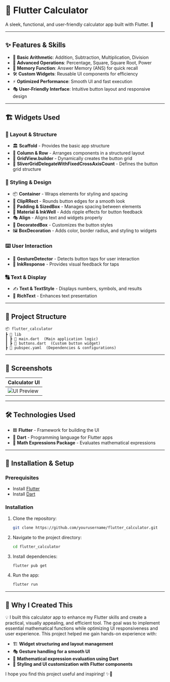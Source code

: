# 📱 Flutter Calculator

A sleek, functional, and user-friendly calculator app built with Flutter. 🚀

---

## ✨ Features & Skills

- 🧮 **Basic Arithmetic**: Addition, Subtraction, Multiplication, Division
- 🎯 **Advanced Operations**: Percentage, Square, Square Root, Power
- 🔢 **Memory Function**: Answer Memory (ANS) for quick recall
- 🛠 **Custom Widgets**: Reusable UI components for efficiency
- ⚡ **Optimized Performance**: Smooth UI and fast execution
- 🎭 **User-Friendly Interface**: Intuitive button layout and responsive design

---

## 🏗 Widgets Used

### 📌 Layout & Structure
- 🏛️ **Scaffold** - Provides the basic app structure
- 📐 **Column & Row** - Arranges components in a structured layout
- 🔢 **GridView.builder** - Dynamically creates the button grid
- 🧩 **SliverGridDelegateWithFixedCrossAxisCount** - Defines the button grid structure

### 🎨 Styling & Design
- 📦 **Container** - Wraps elements for styling and spacing
- 🔲 **ClipRRect** - Rounds button edges for a smooth look
- 📏 **Padding & SizedBox** - Manages spacing between elements
- 🎨 **Material & InkWell** - Adds ripple effects for button feedback
- 🎭 **Align** - Aligns text and widgets properly
- 🎨 **DecoratedBox** - Customizes the button styles
- 🖼️ **BoxDecoration** - Adds color, border radius, and styling to widgets

### ⌨️ User Interaction
- 🤖 **GestureDetector** - Detects button taps for user interaction
- 🎯 **InkResponse** - Provides visual feedback for taps

### 🔠 Text & Display
- ✍️ **Text & TextStyle** - Displays numbers, symbols, and results
- 📜 **RichText** - Enhances text presentation

---

## 📂 Project Structure

```
📦 flutter_calculator
┣ 📂 lib
┃ ┣ 📜 main.dart  (Main application logic)
┃ ┣ 📜 buttons.dart  (Custom button widget)
┣ 📜 pubspec.yaml  (Dependencies & configurations)
```

---

## 📸 Screenshots

| Calculator UI |
| ------------- |
| ![UI Preview](UI.png) |

---

## 🛠️ Technologies Used

- 🟦 **Flutter** - Framework for building the UI
- 🎯 **Dart** - Programming language for Flutter apps
- 🧮 **Math Expressions Package** - Evaluates mathematical expressions

---

## 🚀 Installation & Setup

### Prerequisites

- Install [Flutter](https://flutter.dev/docs/get-started/install)
- Install [Dart](https://dart.dev/get-dart)

### Installation

1. Clone the repository:
   ```sh
   git clone https://github.com/yourusername/flutter_calculator.git
   ```
2. Navigate to the project directory:
   ```sh
   cd flutter_calculator
   ```
3. Install dependencies:
   ```sh
   flutter pub get
   ```
4. Run the app:
   ```sh
   flutter run
   ```

---

## 🌟 Why I Created This

💡 I built this calculator app to enhance my Flutter skills and create a practical, visually appealing, and efficient tool. The goal was to implement essential mathematical functions while optimizing UI responsiveness and user experience. This project helped me gain hands-on experience with:

- 🏗 **Widget structuring and layout management**
- 🎭 **Gesture handling for a smooth UI**
- 🧮 **Mathematical expression evaluation using Dart**
- 🎨 **Styling and UI customization with Flutter components**

I hope you find this project useful and inspiring! ✨🚀

